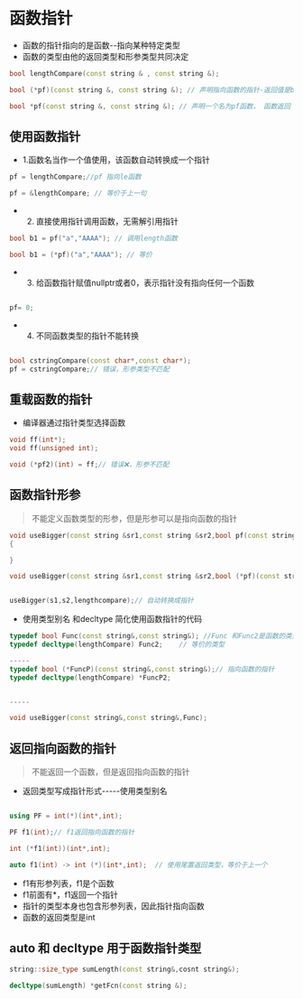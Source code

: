 # 函数指针

* 函数的指针指向的是函数--指向某种特定类型
* 函数的类型由他的返回类型和形参类型共同决定

```cpp
bool lengthCompare(const string & , const string &);

bool (*pf)(const string &, const string &); // 声明指向函数的指针-返回值是bool类型

bool *pf(const string &, const string &); // 声明一个名为pf函数， 函数返回 bool*
```


## 使用函数指针

* 1.函数名当作一个值使用，该函数自动转换成一个指针

```cpp
pf = lengthCompare;//pf 指向le函数

pf = &lengthCompare; // 等价于上一句
```

* 2. 直接使用指针调用函数，无需解引用指针

```cpp
bool b1 = pf("a","AAAA"); // 调用length函数

bool b1 = (*pf)("a","AAAA"); // 等价

```

* 3. 给函数指针赋值nullptr或者0，表示指针没有指向任何一个函数

```cpp

pf= 0;

```

* 4. 不同函数类型的指针不能转换

```cpp

bool cstringCompare(const char*,const char*);
pf = cstringCompare;// 错误，形参类型不匹配


```





## 重载函数的指针

* 编译器通过指针类型选择函数

```cpp
void ff(int*);
void ff(unsigned int);

void (*pf2)(int) = ff;// 错误❌，形参不匹配
```


## 函数指针形参
> 不能定义函数类型的形参，但是形参可以是指向函数的指针

```cpp
void useBigger(const string &sr1,const string &sr2,bool pf(const string&,const string&)) // 自动转换成指向函数的指针
{

}

void useBigger(const string &sr1,const string &sr2,bool (*pf)(const string&,const string&))  //  等价于上一个


useBigger(s1,s2,lengthcompare);// 自动转换成指针


```


* 使用类型别名 和decltype 简化使用函数指针的代码

```cpp
typedef bool Func(const string&,const string&); //Func 和Func2是函数的类型
typedef decltype(lengthCompare) Func2;    // 等价的类型

-----
typedef bool (*FuncP)(const string&,const string&);// 指向函数的指针
typedef decltype(lengthCompare) *FuncP2;   


-----

void useBigger(const string&,const string&,Func);
```

## 返回指向函数的指针

> 不能返回一个函数，但是返回指向函数的指针

* 返回类型写成指针形式-----使用类型别名

```cpp

using PF = int(*)(int*,int);

PF f1(int);// f1返回指向函数的指针

int (*f1(int))(int*,int);

auto f1(int) -> int (*)(int*,int);  // 使用尾置返回类型，等价于上一个
```

* f1有形参列表，f1是个函数
* f1前面有*，f1返回一个指针
* 指针的类型本身也包含形参列表，因此指针指向函数
* 函数的返回类型是int

## auto 和 decltype 用于函数指针类型
```cpp
string::size_type sumLength(const string&,cosnt string&);

decltype(sumLength) *getFcn(const string &);

```



















